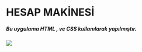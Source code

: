 <h1>HESAP MAKİNESİ</h1>

<h5> Bu uygulama HTML , ve CSS kullanılarak yapılmıştır.</h5>

![](./hesapmakinesiarayüz.gif)
